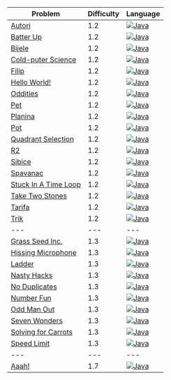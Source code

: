 | Problem                                                                  | Difficulty | Language                                                                           |
| ---                                                                      | ---        | ---                                                                                |
| [Autori](https://open.kattis.com/problems/autori)                        | 1.2        | [![Java](https://open.kattis.com/favicon)](../master/Java/1.2/Autori.java)            |
| [Batter Up](https://open.kattis.com/problems/batterup)                   | 1.2        | [![Java](https://java.com/favicon.ico)](../master/Java/1.2/BatterUp.java)          |
| [Bijele](https://open.kattis.com/problems/bijele)                        | 1.2        | [![Java](https://java.com/favicon.ico)](../master/Java/1.2/Bijele.java)            |
| [Cold-puter Science](https://open.kattis.com/problems/cold)              | 1.2        | [![Java](https://java.com/favicon.ico)](../master/Java/1.2/ColdPuterScience.java)  |
| [Filip](https://open.kattis.com/problems/filip)                          | 1.2        | [![Java](https://java.com/favicon.ico)](../master/Java/1.2/Filip.java)             |
| [Hello World!](https://open.kattis.com/problems/hello)                   | 1.2        | [![Java](https://java.com/favicon.ico)](../master/Java/1.2/HelloWorld.java)        |
| [Oddities](https://open.kattis.com/problems/oddities)                    | 1.2        | [![Java](https://java.com/favicon.ico)](../master/Java/1.2/HissingMicrophone.java) |
| [Pet](https://open.kattis.com/problems/pet)                              | 1.2        | [![Java](https://java.com/favicon.ico)](../master/Java/1.2/Oddities.java)          |
| [Planina](https://open.kattis.com/problems/planina)                      | 1.2        | [![Java](https://java.com/favicon.ico)](../master/Java/1.2/Pet.java)               |
| [Pot](https://open.kattis.com/problems/pot)                              | 1.2        | [![Java](https://java.com/favicon.ico)](../master/Java/1.2/Planina.java)           |
| [Quadrant Selection](https://open.kattis.com/problems/quadrant)          | 1.2        | [![Java](https://java.com/favicon.ico)](../master/Java/1.2/Pot.java)               |
| [R2](https://open.kattis.com/problems/r2)                                | 1.2        | [![Java](https://java.com/favicon.ico)](../master/Java/1.2/Quadrant.java)          |
| [Sibice](https://open.kattis.com/problems/sibice)                        | 1.2        | [![Java](https://java.com/favicon.ico)](../master/Java/1.2/R2.java)                |
| [Spavanac](https://open.kattis.com/problems/spavanac)                    | 1.2        | [![Java](https://java.com/favicon.ico)](../master/Java/1.2/Sibice.java)            |
| [Stuck In A Time Loop](https://open.kattis.com/problems/timeloop)        | 1.2        | [![Java](https://java.com/favicon.ico)](../master/Java/1.2/StuckInATimeLoop.java)  |
| [Take Two Stones](https://open.kattis.com/problems/twostones)            | 1.2        | [![Java](https://java.com/favicon.ico)](../master/Java/1.2/TakeTwoStones.java)     |
| [Tarifa](https://open.kattis.com/problems/tarifa)                        | 1.2        | [![Java](https://java.com/favicon.ico)](../master/Java/1.2/Tarifa.java)            |
| [Trik](https://open.kattis.com/problems/trik)                            | 1.2        | [![Java](https://java.com/favicon.ico)](../master/Java/1.2/Trik.java)              |
| ---                                                                      | ---        | ---                                                                                |
| [Grass Seed Inc.](https://open.kattis.com/problems/grassseed)            | 1.3        | [![Java](https://java.com/favicon.ico)](../master/Java/1.3/GrassSeedInc.java)      |
| [Hissing Microphone](https://open.kattis.com/problems/hissingmicrophone) | 1.3        | [![Java](https://java.com/favicon.ico)](../master/Java/1.3/NoDuplicates.java)      |
| [Ladder](https://open.kattis.com/problems/ladder)                        | 1.3        | [![Java](https://java.com/favicon.ico)](../master/Java/1.3/Ladder.java)            |
| [Nasty Hacks](https://open.kattis.com/problems/nastyhacks)               | 1.3        | [![Java](https://java.com/favicon.ico)](../master/Java/1.3/NastyHacks.java)        |
| [No Duplicates](https://open.kattis.com/problems/nodup)                  | 1.3        | [![Java](https://java.com/favicon.ico)](../master/Java/1.3/OddManOut.java)         |
| [Number Fun](https://open.kattis.com/problems/numberfun)                 | 1.3        | [![Java](https://java.com/favicon.ico)](../master/Java/1.3/NumberFun.java)         |
| [Odd Man Out](https://open.kattis.com/problems/oddmanout)                | 1.3        | [![Java](https://java.com/favicon.ico)](../master/Java/1.3/SevenWonders.java)      |
| [Seven Wonders](https://open.kattis.com/problems/sevenwonders)           | 1.3        | [![Java](https://java.com/favicon.ico)](../master/Java/1.3/SolvingForCarrots.java) |
| [Solving for Carrots](https://open.kattis.com/problems/carrots)          | 1.3        | [![Java](https://java.com/favicon.ico)](../master/Java/1.3/Spavanac.java)          |
| [Speed Limit](https://open.kattis.com/problems/speedlimit)               | 1.3        | [![Java](https://java.com/favicon.ico)](../master/Java/1.3/SpeedLimit.java)        |
| ---                                                                      | ---        | ---                                                                                |
| [Aaah!](https://open.kattis.com/problems/aaah)                           | 1.7        | [![Java](https://java.com/favicon.ico)](../master/Java/1.3/Aaah.java)              |
